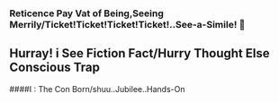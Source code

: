 ### Reticence Pay Vat of Being,Seeing Merrily/Ticket!Ticket!Ticket!Ticket!..See-a-Simile! 🍿
## Hurray! i See Fiction Fact/Hurry Thought Else Conscious Trap
####I : The Con Born/shuu..Jubilee..Hands-On

<!--
**ReticenceVat/ReticenceVat** is a ✨ _special_ ✨ repository because its `README.md` (this file) appears on your GitHub profile.

Here are some ideas to get you started:

- 🔭 I’m currently working on ...
- 🌱 I’m currently learning ...
- 👯 I’m looking to collaborate on ...
- 🤔 I’m looking for help with ...
- 💬 Ask me about ...
- 📫 How to reach me: ...
- 😄 Pronouns: ...
- ⚡ Fun fact: ...
-->
